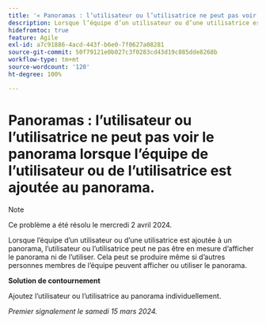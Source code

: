 ```yaml
---
title: '« Panoramas : l’utilisateur ou l’utilisatrice ne peut pas voir le panorama lorsque l’équipe de l’utilisateur ou de l’utilisatrice est ajoutée au panorama. »'
description: Lorsque l’équipe d’un utilisateur ou d’une utilisatrice est ajoutée à un panorama, l’utilisateur ou l’utilisatrice peut ne pas être en mesure d’afficher le panorama ni de l’utiliser. Cela peut se produire même si d’autres personnes membres de l’équipe peuvent afficher ou utiliser le panorama. Une solution de contournement est disponible.
hidefromtoc: true
feature: Agile
exl-id: a7c91886-4acd-443f-b6e0-7f0627a08281
source-git-commit: 50f79121e0b027c3f0283cd43d19c885dde8268b
workflow-type: tm+mt
source-wordcount: '120'
ht-degree: 100%

---
```


# Panoramas : l’utilisateur ou l’utilisatrice ne peut pas voir le panorama lorsque l’équipe de l’utilisateur ou de l’utilisatrice est ajoutée au panorama.

>[!NOTE]
>
>Ce problème a été résolu le mercredi 2 avril 2024.

Lorsque l’équipe d’un utilisateur ou d’une utilisatrice est ajoutée à un panorama, l’utilisateur ou l’utilisatrice peut ne pas être en mesure d’afficher le panorama ni de l’utiliser. Cela peut se produire même si d’autres personnes membres de l’équipe peuvent afficher ou utiliser le panorama.

**Solution de contournement**

Ajoutez l’utilisateur ou l’utilisatrice au panorama individuellement.

_Premier signalement le samedi 15 mars 2024._
